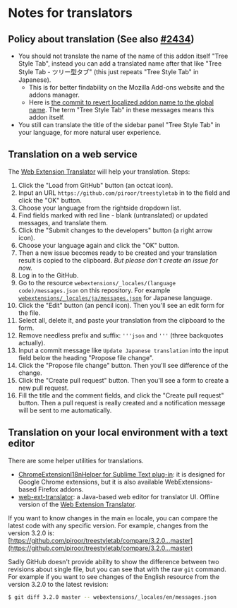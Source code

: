 # Notes for translators

## Policy about translation (See also [#2434](https://github.com/piroor/treestyletab/pull/2434))

* You should not translate the name of the name of this addon itself "Tree Style Tab", instead you can add a translated name after that like "Tree Style Tab - ツリー型タブ" (this just repeats "Tree Style Tab" in Japanese).
  * This is for better findability on the Mozilla Add-ons website and the addons manager.
  * Here is [the commit to revert localized addon name to the global name](https://github.com/piroor/treestyletab/commit/73cee9a81882b1f09de149e8a549620b24fe31e7).
    The term "Tree Style Tab" in these messages means this addon itself.
* You still can translate the title of the sidebar panel "Tree Style Tab" in your language, for more natural user experience.

## Translation on a web service

The [Web Extension Translator](https://lusito.github.io/web-ext-translator/) will help your translation. Steps:

1. Click the "Load from GitHub" button (an octcat icon).
2. Input an URL `https://github.com/piroor/treestyletab` in to the field and click the "OK" button.
3. Choose your language from the rightside dropdown list.
4. Find fields marked with red line - blank (untranslated) or updated messages, and translate them.
5. Click the "Submit changes to the developers" button (a right arrow icon).
6. Choose your language again and click the "OK" button.
7. Then a new issue becomes ready to be created and your translation result is copied to the clipboard.
   *But please don't create an issue for now.*
8. Log in to the GitHub.
9. Go to the resource `webextensions/_locales/(language code)/messages.json` on this repository.
   For example [`webextensions/_locales/ja/messages.json`](https://github.com/piroor/treestyletab/blob/master/webextensions/_locales/ja/messages.json) for Japanese language.
10. Click the "Edit" button (an pencil icon). Then you'll see an edit form for the file.
11. Select all, delete it, and paste your translation from the clipboard to the form.
12. Remove needless prefix and suffix: `'''json` and `'''` (three backquotes actually).
13. Input a commit message like `Update Japanese translation` into the input field below the heading "Propose file change".
14. Click the "Propose file change" button. Then you'll see difference of the change.
15. Click the "Create pull request" button. Then you'll see a form to create a new pull request.
16. Fill the title and the comment fields, and click the "Create pull request" button. Then a pull request is really created and a notification message will be sent to me automatically.

## Translation on your local environment with a text editor

There are some helper utilities for translations.

 * [ChromeExtensionI18nHelper for Sublime Text plug-in](https://github.com/Harurow/sublime_chromeextensioni18nhelper): it is designed for Google Chrome extensions, but it is also available WebExtensions-based Firefox addons.
 * [web-ext-translator](https://www.npmjs.com/package/web-ext-translator): a Java-based web editor for translator UI. Offline version of the [Web Extension Translator](https://lusito.github.io/web-ext-translator/).

If you want to know changes in the main `en` locale, you can compare the latest code with any specific version. For example, changes from the version 3.2.0 is: [https://github.com/piroor/treestyletab/compare/3.2.0...master](https://github.com/piroor/treestyletab/compare/3.2.0...master)

Sadly GitHub doesn't provide ability to show the difference between two revisions about single file, but you can see that with the raw `git` command. For example if you want to see changes of the English resource from the version 3.2.0 to the latest revision:

```bash
$ git diff 3.2.0 master -- webextensions/_locales/en/messages.json
```
